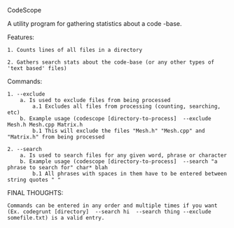 
CodeScope

A utility program for gathering statistics about a code -base.

Features:

	1. Counts lines of all files in a directory

	2. Gathers search stats about the code-base (or any other types of 'text based' files)

Commands:

	1. --exclude
		a. Is used to exclude files from being processed
			a.1 Excludes all files from processing (counting, searching, etc)
		b. Example usage (codescope [directory-to-process]  --exclude Mesh.h Mesh.cpp Matrix.h
			b.1 This will exclude the files "Mesh.h" "Mesh.cpp" and "Matrix.h" from being processed

	2. --search
		a. Is used to search files for any given word, phrase or character
		b. Example usage (codescope [directory-to-process]  --search "a phrase to search for" char* blah
			b.1 All phrases with spaces in them have to be entered between string quotes " "

FINAL THOUGHTS:

	Commands can be entered in any order and multiple times if you want (Ex. codegrunt [directory]  --search hi  --search thing --exclude somefile.txt) is a valid entry.
